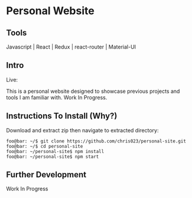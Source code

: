 # Personal Website

## Tools
Javascript  |  React  |  Redux  |  react-router |  Material-UI

## Intro
Live: <none>

This is a personal website designed to showcase previous projects and tools I am familiar with.  Work In Progress.

## Instructions To Install (Why?)
Download and extract zip then navigate to extracted directory:
```console
foo@bar: ~/$ git clone https://github.com/chris023/personal-site.git
foo@bar: ~/$ cd personal-site
foo@bar: ~/personal-site$ npm install
foo@bar: ~/personal-site$ npm start
```

## Further Development
Work In Progress
